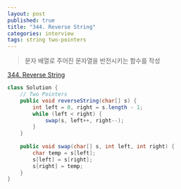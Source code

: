 ```yaml
---
layout: post
published: true
title: "344. Reverse String"
categories: interview
tags: string two-pointers
---
```


> 문자 배열로 주어진 문자열을 반전시키는 함수를 작성

[344. Reverse String](https://leetcode.com/problems/reverse-string/)

```java
class Solution {
    // Two Pointers
    public void reverseString(char[] s) {
        int left = 0, right = s.length - 1;
        while (left < right) {
            swap(s, left++, right--);
        }
    }
    
    public void swap(char[] s, int left, int right) {
        char temp = s[left];
        s[left] = s[right];
        s[right] = temp; 
    }
}
```
